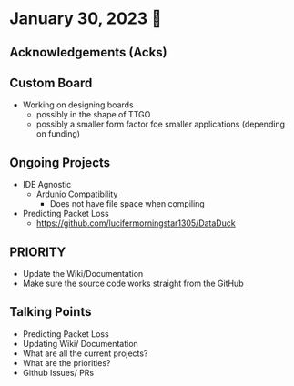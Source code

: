 # January 30, 2023 :duck:

## Acknowledgements (Acks)

## Custom Board
* Working on designing boards 
  * possibly in the shape of TTGO
  * possibly a smaller form factor foe smaller applications (depending on funding) 

## Ongoing Projects
* IDE Agnostic
  * Ardunio Compatibility
    * Does not have file space when compiling
* Predicting Packet Loss
  * https://github.com/lucifermorningstar1305/DataDuck

## PRIORITY
  * Update the Wiki/Documentation
  * Make sure the source code works straight from the GitHub

## Talking Points
* Predicting Packet Loss
* Updating Wiki/ Documentation
* What are all the current projects?
* What are the priorities?
* Github Issues/ PRs

